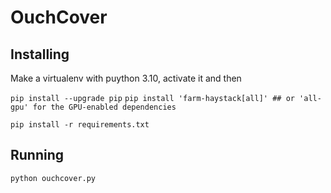 # OuchCover

## Installing

Make a virtualenv with puython 3.10, activate it and then 

`pip install --upgrade pip`
`pip install 'farm-haystack[all]' ## or 'all-gpu' for the GPU-enabled dependencies`

`pip install -r requirements.txt`

## Running

`python ouchcover.py`